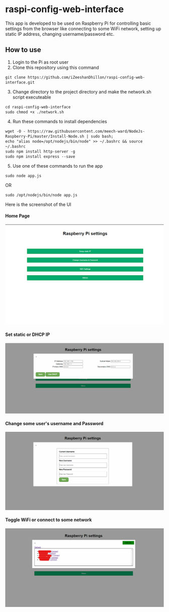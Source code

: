 # raspi-config-web-interface

This app is developed to be used on Raspberry Pi for controlling basic settings from the browser like connecting to some WiFi network, setting up static IP address, changing username/password etc.

## How to use 
1. Login to the Pi as root user
2. Clone this repository using this command
```
git clone https://github.com/iZeeshanDhillon/raspi-config-web-interface.git
```
3. Change directory to the project directory and make the network.sh script executeable
```
cd raspi-config-web-interface
sudo chmod +x ./network.sh
```
4. Run these commands to install dependencies 
```
wget -O - https://raw.githubusercontent.com/meech-ward/NodeJs-Raspberry-Pi/master/Install-Node.sh | sudo bash;
echo "alias node=/opt/nodejs/bin/node" >> ~/.bashrc && source ~/.bashrc
sudo npm install http-server -g
sudo npm install express --save
```
5. Use one of these commands to run the app

```
sudo node app.js
```
OR
```
sudo /opt/nodejs/bin/node app.js
```

Here is the screenshot of the UI

#### Home Page
![alt home](assets/img.png "Home")

#### Set static or DHCP IP
![alt static](assets/static.png "static")

#### Change some user's username and Password 
![alt username](assets/username.png "username")

#### Toggle WiFi or connect to some network
![alt wifi](assets/wifi.png "wifi") 

